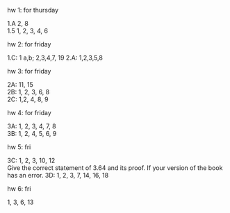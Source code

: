 hw 1: for thursday

1.A 2, 8  
1.5 1, 2, 3, 4, 6  

hw 2: for friday  

1.C: 1 a,b; 2,3,4,7, 19
2.A:  1,2,3,5,8  

hw 3: for friday

2A: 11, 15  
2B: 1, 2, 3, 6, 8  
2C: 1,2, 4, 8, 9  


hw 4: for friday

3A: 1, 2, 3, 4, 7, 8  
3B: 1, 2, 4, 5, 6, 9

hw 5: fri

3C: 1, 2, 3, 10, 12  
Give the correct statement of 3.64 and its proof. If your version of the book has an error.
3D: 1, 2, 3, 7, 14, 16, 18  

hw 6: fri

1, 3, 6, 13

